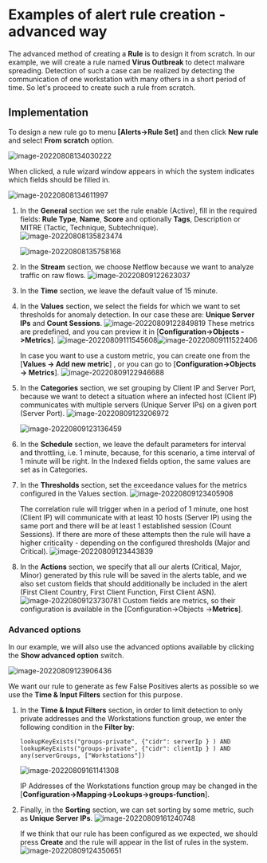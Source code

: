 # Examples of alert rule creation - advanced way

The advanced method of creating a **Rule** is to design it from scratch. In our example, we will create a rule named **Virus Outbreak** to detect malware spreading. Detection of such a case can be realized by detecting the communication of one workstation with many others in a short period of time. So let's proceed to create such a rule from scratch.

## Implementation

To design a new rule go to menu **[Alerts->Rule Set]** and then click **New rule** and select **From scratch** option.

![image-20220808134030222](assets_alert_rule_f_scr/image-20220808134030222.png)

When clicked, a rule wizard window appears in which the system indicates which fields should be filled in.

![image-20220808134611997](assets_alert_rule_f_scr/image-20220808134611997.png)



1.  In the **General** section we set the rule enable (Active), fill in the required fields: **Rule Type**, **Name**, **Score** and optionally **Tags**, Description or MITRE (Tactic, Technique, Subtechnique).
    ![image-20220808135823474](assets_alert_rule_f_scr/image-20220808135823474.png)

    ![image-20220808135758168](assets_alert_rule_f_scr/image-20220808135758168.png)
2.  In the **Stream** section, we choose Netflow because we want to analyze traffic on raw flows.
    ![image-20220809122623037](assets_alert_rule_f_scr/image-20220809122623037.png)
3. In the **Time** section, we leave the default value of 15 minute.
4. In the **Values** section, we select the fields for which we want to set thresholds for anomaly detection. In our case these are: **Unique Server IPs** and **Count Sessions**. 
   ![image-20220809122849819](assets_alert_rule_f_scr/image-20220809122849819.png)
   These metrics are predefined, and you can preview it in [**Configuration->Objects ->Metrics**].
   ![image-20220809111545608](assets_alert_rule_f_scr/image-20220809111545608.png)![image-20220809111522406](assets_alert_rule_f_scr/image-20220809111522406.png)
   
   In case you want to use a custom metric, you can create one from the [**Values -> Add new metric**] , or you can go to [**Configuration->Objects -> Metrics**].
   ![image-20220809122946688](assets_alert_rule_f_scr/image-20220809122946688.png)
5. In the **Categories** section, we set grouping by Client IP and Server Port, because we want to detect a situation where an infected host (Client IP) communicates with multiple servers (Unique Server IPs) on a given port (Server Port).
   ![image-20220809123206972](assets_alert_rule_f_scr/image-20220809123206972.png)
   
   ![image-20220809123136459](assets_alert_rule_f_scr/image-20220809123136459.png)
6. In the **Schedule** section, we leave the default parameters for interval and throttling, i.e. 1 minute, because, for this scenario, a time interval of 1 minute will be right. In the Indexed fields option, the same values are set as in Categories.
7. In the **Thresholds** section, set the exceedance values for the metrics configured in the Values section.
   ![image-20220809123405908](assets_alert_rule_f_scr/image-20220809123405908.png)

   The correlation rule will trigger when in a period of 1 minute, one host (Client IP) will communicate with at least 10 hosts (Server IP) using the same port and there will be at least 1 established session (Count Sessions). If there are more of these attempts then the rule will have a higher criticality - depending on the configured thresholds (Major and Critical).
   ![image-20220809123443839](assets_alert_rule_f_scr/image-20220809123443839.png)
8. In the **Actions** section, we specify that all our alerts (Critical, Major, Minor) generated by this rule will be saved in the alerts table, and we also set custom fields that should additionally be included in the alert (First Client Country, First Client Function, First Client ASN).
   ![image-20220809123730781](assets_alert_rule_f_scr/image-20220809123730781.png)
   Custom fields are metrics, so their configuration is available in the [Configuration->Objects ->**Metrics**].



### Advanced options

In our example, we will also use the advanced options available by clicking the **Show advanced option** switch. 

![image-20220809123906436](assets_alert_rule_f_scr/image-20220809123906436.png)

We want our rule to generate as few False Positives alerts as possible so we use the **Time & Input Filters** section for this purpose. 

1. In the **Time & Input Filters** section, in order to limit detection to only private addresses and the Workstations function group, we enter the following condition in the **Filter by**:

   ```
   lookupKeyExists("groups-private", {"cidr": serverIp } ) AND lookupKeyExists("groups-private", {"cidr": clientIp } ) AND any(serverGroups, ["Workstations"]) 
   ```

   ![image-20220809161141308](assets_alert_rule_f_scr/image-20220809161141308.png)

   IP Addresses of  the Workstations function group may be changed in the  [**Configuration->Mapping->Lookups->groups-function**].

2. Finally, in the **Sorting** section, we can set sorting by some metric, such as **Unique Server IPs**.
   ![image-20220809161240748](assets_alert_rule_f_scr/image-20220809161240748.png)
   
   If we think that our rule has been configured as we expected, we should press **Create** and the rule will appear in the list of rules in the system.
   ![image-20220809124350651](assets_alert_rule_f_scr/image-20220809124350651.png)
